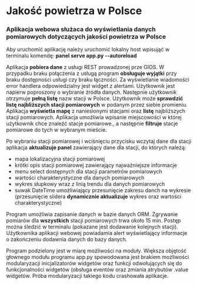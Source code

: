 # Jakość powietrza w Polsce 

### Aplikacja webowa służaca do wyświetlania danych pomiarowych dotyczących jakości powietrza w Polsce


Aby uruchomić aplikację należy uruchomić lokalny host wpisująć w terminalu komendę: **panel serve app.py --autoreload**

Aplikacja **pobiera dane** z usługi REST prowadzonej prze GIOS. W przypadku braku połączenia z usługą program **obsługuje wyjątki** przy braku dostępności usługi czy braku łączności. Za wyświetlanie wiadomości error handlera odpowiedzialny jest widget z alertami.
Użytkownik jest napierw poproszony o wybranie źródła danych. 
Następnie użytkownik otrzymuje **pełną listę** nazw stacji w Polsce. 
Użytkownik może **sprawdzić listę najbliższych stacji pomiarowych** w podanym przez siebie promieniu. Aplikacja **wyświetla mapę** z naniesionymi stacjami oraz **listę** najbliższych stacji pomiarowych.
Aplikacja umożliwia wpisanie miejscowości w której użytkownik chce znaleźć stacje pomiarowe., a następnie **filtruje** stacje pomiarowe do tych w wybranym mieście.

Po wybraniu stacji pomiarowej i wciśnięciu przycisku wczytaj dane dla stacji aplikacja **aktualizuje panel** zawierający dane dla stacji, do których należą:

- mapa lokalizacyjna stacji pomiarowej
- krótki opis stacji pomiarowej zawierający najważniejsze informacje
- menu select dostępnych dla stacji parametrów pomiarowych
- wartości charakterystyczne dla danych pomiarowych
- wykres słupkowy wraz z linią trendu dla danych pomiarowych
- suwak DateTime umożliwiający przesunięcie zakresu danch na wykresie (przesunięcie slidera **dynamicznie aktualizuje** wykres oraz wartości charakterystyczne)

Program umożliwia zapisanie danych w bazie danych ORM. Zgrywanie pomiarów dla **wszystkich** stacji pomiarowych trwa około 15 min. Postęp można śledzić w terminalu (pokazane jest dodawanie kolejnych stacji). 
Użytkownika aplikacji webowej powiadamia alert wyświetlający informacje o zakończeniu dodawnia danych do bazy danych. 

Program podzielony jest w miarę możliwości na moduły. Większa objętość głownego modułu programu app.py spowodowana jest brakiem możliwości modularyzacji inicjalizatorów widgetów oraz funkcji odwołujących się do funkcjonalności widgetów (obsługa eventów oraz zmiania atrybutów .value widgetów. Próba modularyzacji takiego kodu crashowała aplikacje. 
